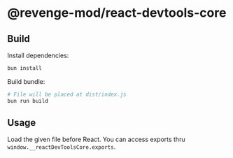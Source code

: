 # @revenge-mod/react-devtools-core

## Build

Install dependencies:

```bash
bun install
```

Build bundle:

```bash
# File will be placed at dist/index.js
bun run build
```

## Usage

Load the given file before React. You can access exports thru `window.__reactDevToolsCore.exports`.
